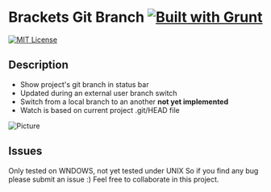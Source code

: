 # Brackets Git Branch [![Built with Grunt][grunt-img]](http://gruntjs.com/)

[![MIT License][license-img]][license-url]

## Description

- Show project's git branch in status bar
- Updated during an external user branch switch
- Switch from a local branch to an another **not yet implemented**
- Watch is based on current project .git/HEAD file

![Picture](https://github.com/sixertoy/brackets-gitbranch/blob/master/screenshot.png)

## Issues

Only tested on WNDOWS, not yet tested under UNIX
So if you find any bug please submit an issue :)
Feel free to collaborate in this project.


[grunt-img]: https://cdn.gruntjs.com/builtwith.png
[license-img]: http://img.shields.io/badge/license-MIT-blue.svg?style=flat-square
[license-url]: LICENSE-MIT

